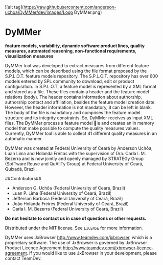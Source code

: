 ![alt tag](https://raw.githubusercontent.com/anderson-uchoa/DyMMer/dev/images/Logo DyMMer.png)


# **DyMMer** #
**feature models, variability, dynamic software product lines, quality measures, automated reasoning, non-functional requirements, visualization measures**

DyMMer tool was developed to extract measures from different feature models, which can be described using the file format proposed by the S.P.L.O.T. feature models repository. The S.P.L.O.T. repository has over 600 models entered by SPL community to download, edit or product configuration. In S.P.L.O.T, a feature model is represented by a XML format and stored as a file. These files contain a header and the feature model relations (body). The header contains information about authorship, authorship contact and affiliation, besides the feature model creation date. However, the header information is not mandatory, it can be left in blank. The body of the file is mandatory and comprises the feature model structure and its integrity constraints. So, DyMMer receives as input XML files. The DyMMer process a feature model le and creates an in memory model that make possible to compute the quality measures values. Currently, DyMMer tool is able to collect 41 different quality measures in an automatic manner.

DyMMer was created at Federal University of Ceará by Anderson Uchôa, Luan Lima and Holanda Freitas with the supervision of Dra. Carla I. M. Bezerra and is now jointly and openly managed by STRATEGy Group (SofTware Reuse and QuAliTy Group) at Federal University of Ceará, Quixadá, Brazil.


##Contributors##

- Anderson G. Uchôa (Federal University of Ceará, Brazil)
- Luan P. Lima (Federal University of Ceará, Brazil)
- Jefferson Barbosa (Federal University of Ceará, Brazil)
- João Holanda Freires (Federal University of Ceará, Brazil)
- Carla I. M. Bezerra (Federal University of Ceará, Brazil)

**Do not hesitate to contact us in case of questions or other requests.**

Distributed under the MIT license. See ``LICENSE`` for more information.

DyMMer uses JxBrowser http://www.teamdev.com/jxbrowser, which is a proprietary software. The use of JxBrowser is governed by JxBrowser Product Licence Agreement http://www.teamdev.com/jxbrowser-licence-agreement. If you would like to use JxBrowser in your development, please contact TeamDev.
